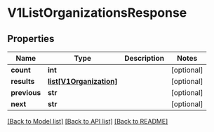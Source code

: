 # V1ListOrganizationsResponse


## Properties
Name | Type | Description | Notes
------------ | ------------- | ------------- | -------------
**count** | **int** |  | [optional] 
**results** | [**list[V1Organization]**](V1Organization.md) |  | [optional] 
**previous** | **str** |  | [optional] 
**next** | **str** |  | [optional] 

[[Back to Model list]](../README.md#documentation-for-models) [[Back to API list]](../README.md#documentation-for-api-endpoints) [[Back to README]](../README.md)


